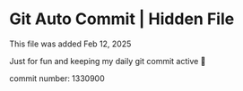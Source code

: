 # Git Auto Commit | Hidden File

This file was added Feb 12, 2025

Just for fun and keeping my daily git commit active 🤪

commit number: 1330900
